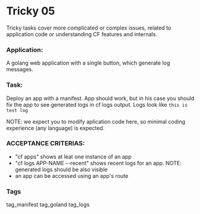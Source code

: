 # Tricky 05
Tricky tasks cover more complicated or complex issues, related to 
application code or understanding CF features and internals.

### Application:
A golang web application with a single button, which generate log messages.

### Task:
Deploy an app with a manifest.
App should work, but in his case you should fix the app to see generated logs
in cf logs output. Logs look like `this is test log`

NOTE: we expect you to modify aplication code here, so minimal 
coding experience (any language) is expected.


### ACCEPTANCE CRITERIAS:
- "cf apps" shows at leat one instance of an app
- "cf logs APP-NAME --recent" shows recent logs for an app. 
  NOTE: generated logs should be also visible
- an app can be accessed using an app's route

### Tags
tag_manifest tag_goland tag_logs
